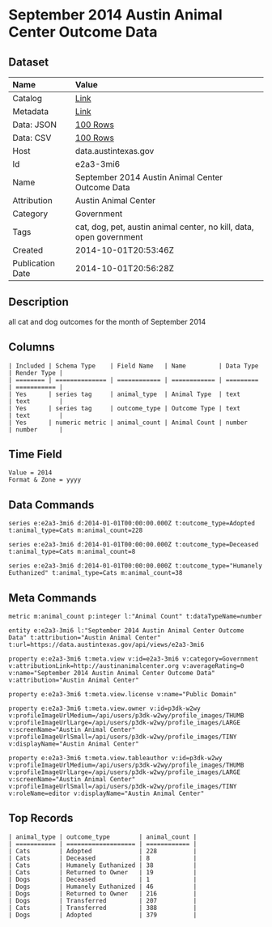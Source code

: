 # September 2014 Austin Animal Center Outcome Data

## Dataset

| Name | Value |
| :--- | :---- |
| Catalog | [Link](https://catalog.data.gov/dataset/september-2014-austin-animal-center-outcome-data) |
| Metadata | [Link](https://data.austintexas.gov/api/views/e2a3-3mi6) |
| Data: JSON | [100 Rows](https://data.austintexas.gov/api/views/e2a3-3mi6/rows.json?max_rows=100) |
| Data: CSV | [100 Rows](https://data.austintexas.gov/api/views/e2a3-3mi6/rows.csv?max_rows=100) |
| Host | data.austintexas.gov |
| Id | e2a3-3mi6 |
| Name | September 2014 Austin Animal Center Outcome Data |
| Attribution | Austin Animal Center |
| Category | Government |
| Tags | cat, dog, pet, austin animal center, no kill, data, open government |
| Created | 2014-10-01T20:53:46Z |
| Publication Date | 2014-10-01T20:56:28Z |

## Description

all cat and dog outcomes for the month of September 2014

## Columns

```ls
| Included | Schema Type    | Field Name   | Name         | Data Type | Render Type |
| ======== | ============== | ============ | ============ | ========= | =========== |
| Yes      | series tag     | animal_type  | Animal Type  | text      | text        |
| Yes      | series tag     | outcome_type | Outcome Type | text      | text        |
| Yes      | numeric metric | animal_count | Animal Count | number    | number      |
```

## Time Field

```ls
Value = 2014
Format & Zone = yyyy
```

## Data Commands

```ls
series e:e2a3-3mi6 d:2014-01-01T00:00:00.000Z t:outcome_type=Adopted t:animal_type=Cats m:animal_count=228

series e:e2a3-3mi6 d:2014-01-01T00:00:00.000Z t:outcome_type=Deceased t:animal_type=Cats m:animal_count=8

series e:e2a3-3mi6 d:2014-01-01T00:00:00.000Z t:outcome_type="Humanely Euthanized" t:animal_type=Cats m:animal_count=38
```

## Meta Commands

```ls
metric m:animal_count p:integer l:"Animal Count" t:dataTypeName=number

entity e:e2a3-3mi6 l:"September 2014 Austin Animal Center Outcome Data" t:attribution="Austin Animal Center" t:url=https://data.austintexas.gov/api/views/e2a3-3mi6

property e:e2a3-3mi6 t:meta.view v:id=e2a3-3mi6 v:category=Government v:attributionLink=http://austinanimalcenter.org v:averageRating=0 v:name="September 2014 Austin Animal Center Outcome Data" v:attribution="Austin Animal Center"

property e:e2a3-3mi6 t:meta.view.license v:name="Public Domain"

property e:e2a3-3mi6 t:meta.view.owner v:id=p3dk-w2wy v:profileImageUrlMedium=/api/users/p3dk-w2wy/profile_images/THUMB v:profileImageUrlLarge=/api/users/p3dk-w2wy/profile_images/LARGE v:screenName="Austin Animal Center" v:profileImageUrlSmall=/api/users/p3dk-w2wy/profile_images/TINY v:displayName="Austin Animal Center"

property e:e2a3-3mi6 t:meta.view.tableauthor v:id=p3dk-w2wy v:profileImageUrlMedium=/api/users/p3dk-w2wy/profile_images/THUMB v:profileImageUrlLarge=/api/users/p3dk-w2wy/profile_images/LARGE v:screenName="Austin Animal Center" v:profileImageUrlSmall=/api/users/p3dk-w2wy/profile_images/TINY v:roleName=editor v:displayName="Austin Animal Center"
```

## Top Records

```ls
| animal_type | outcome_type        | animal_count | 
| =========== | =================== | ============ | 
| Cats        | Adopted             | 228          | 
| Cats        | Deceased            | 8            | 
| Cats        | Humanely Euthanized | 38           | 
| Cats        | Returned to Owner   | 19           | 
| Dogs        | Deceased            | 1            | 
| Dogs        | Humanely Euthanized | 46           | 
| Dogs        | Returned to Owner   | 216          | 
| Dogs        | Transferred         | 207          | 
| Cats        | Transferred         | 388          | 
| Dogs        | Adopted             | 379          | 
```